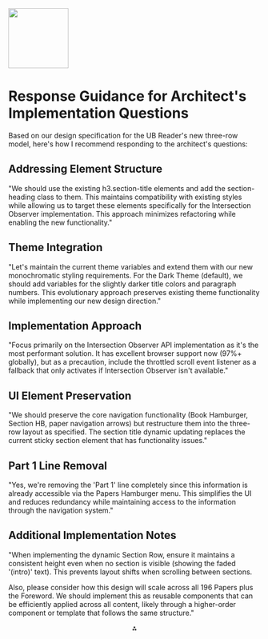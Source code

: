 <img src="https://r2cdn.perplexity.ai/pplx-full-logo-primary-dark%402x.png" class="logo" width="120"/>

# Response Guidance for Architect's Implementation Questions

Based on our design specification for the UB Reader's new three-row model, here's how I recommend responding to the architect's questions:

## Addressing Element Structure

"We should use the existing h3.section-title elements and add the section-heading class to them. This maintains compatibility with existing styles while allowing us to target these elements specifically for the Intersection Observer implementation. This approach minimizes refactoring while enabling the new functionality."

## Theme Integration

"Let's maintain the current theme variables and extend them with our new monochromatic styling requirements. For the Dark Theme (default), we should add variables for the slightly darker title colors and paragraph numbers. This evolutionary approach preserves existing theme functionality while implementing our new design direction."

## Implementation Approach

"Focus primarily on the Intersection Observer API implementation as it's the most performant solution. It has excellent browser support now (97%+ globally), but as a precaution, include the throttled scroll event listener as a fallback that only activates if Intersection Observer isn't available."

## UI Element Preservation

"We should preserve the core navigation functionality (Book Hamburger, Section HB, paper navigation arrows) but restructure them into the three-row layout as specified. The section title dynamic updating replaces the current sticky section element that has functionality issues."

## Part 1 Line Removal

"Yes, we're removing the 'Part 1' line completely since this information is already accessible via the Papers Hamburger menu. This simplifies the UI and reduces redundancy while maintaining access to the information through the navigation system."

## Additional Implementation Notes

"When implementing the dynamic Section Row, ensure it maintains a consistent height even when no section is visible (showing the faded '(intro)' text). This prevents layout shifts when scrolling between sections.

Also, please consider how this design will scale across all 196 Papers plus the Foreword. We should implement this as reusable components that can be efficiently applied across all content, likely through a higher-order component or template that follows the same structure."

<div style="text-align: center">⁂</div>

[^1]: https://ppl-ai-file-upload.s3.amazonaws.com/web/direct-files/org_9ab1d7a2-5c5a-470c-beac-ca0f23bf1fde/72153f9d-b882-4198-944c-47becb0342ef/DR-UB-Ecosystem-Monorepo_-Potential-Pitfalls-and-Impr.md

[^2]: https://ppl-ai-file-upload.s3.amazonaws.com/web/direct-files/org_9ab1d7a2-5c5a-470c-beac-ca0f23bf1fde/e98aaad2-cbee-4898-a291-611263bcab3d/PPLX-on-db-creation.md

[^3]: https://drive.google.com/file/d/1jR3KhrGkeNcnss07TnGbPsweQeOWLkge/view?usp=drivesdk

[^4]: https://drive.google.com/file/d/1p_HN187YDPzWG3xXumH_yrUTWbmSwbzJ/view?usp=drivesdk

[^5]: https://drive.google.com/file/d/1asG_8JH64zjOESQPJZgqkYqwzd1dQhSY/view?usp=drivesdk

[^6]: https://drive.google.com/file/d/1hjzCT_5LttVkVAAroNY8shVKiJeLVAXd/view?usp=drivesdk

[^7]: https://drive.google.com/file/d/1jSfi-vNJafC7I5z6q3upoMm6Nh2OYPjz/view?usp=drivesdk

[^8]: https://drive.google.com/file/d/1t75vKosBUpJyUwYDgs8QnRgxb_gtcpZ-/view?usp=drivesdk

[^9]: https://drive.google.com/file/d/10EbOBgL7GfGcB2dMK3sHeSsTfZqAgbVv/view?usp=drivesdk

[^10]: https://docs.google.com/document/d/1iHDO2xlnIw9043Vg2YfcvjMt4qVFgsWI4IxgvsM1xuQ/edit?usp=drivesdk

[^11]: https://drive.google.com/file/d/1MnSsVZ4jxzOxc9gVQO1NZi3wt3mWAxRy/view?usp=drivesdk

[^12]: https://drive.google.com/file/d/1Q611V-hcT4QvWlCHppHV_cAnr_3uzarG/view?usp=drivesdk

[^13]: https://drive.google.com/file/d/13ORWEy4DH_lHzvDUZMGrtox2Buy9nh1g/view?usp=drivesdk

[^14]: https://blog.bitsrc.io/theming-react-components-a-practical-guide-40cbe202511a

[^15]: https://wesbos.com/javascript/06-serious-practice-exercises/scroll-events-and-intersection-observer/

[^16]: https://uxdesign.cc/things-to-consider-when-designing-sticky-ui-elements-10aef22dac3d

[^17]: https://www.dhiwise.com/post/enhance-user-experience-with-react-intersection-observer

[^18]: https://www.smashingmagazine.com/2023/05/sticky-menus-ux-guidelines/

[^19]: https://developer.mozilla.org/en-US/docs/Web/API/Intersection_Observer_API

[^20]: https://drive.google.com/file/d/1-FUfnuQh-Pt12KNJvhr1aku1rwp2bGxf/view?usp=drivesdk

[^21]: https://drive.google.com/file/d/1nGMle6t7588N9vWVsADPzkSqPK68exhk/view?usp=drivesdk

[^22]: https://drive.google.com/file/d/1p_HN187YDPzWG3xXumH_yrUTWbmSwbzJ/view?usp=drivesdk

[^23]: https://drive.google.com/file/d/1PWLjiyx8cN-HRD9G2SAMACipZYspL41j/view?usp=drivesdk

[^24]: https://www.reddit.com/r/reactjs/comments/r7ro86/theming_in_large_react_apps/

[^25]: https://css-tricks.com/easy-dark-mode-and-multiple-color-themes-in-react/

[^26]: https://dev.to/serifcolakel/best-practices-for-writing-clean-react-code-with-examples-4b90

[^27]: https://dev.to/sachinchaurasiya/simple-guide-to-using-intersection-observer-api-with-reactjs-42n2

[^28]: https://stackoverflow.com/questions/65273929/what-is-the-better-practice-for-page-scroll-event-in-react-addeventlistener-v

[^29]: https://www.youtube.com/watch?v=r1auJEf9ISo

[^30]: https://www.reddit.com/r/howto/comments/11a5s3b/how_to_get_sticker_residue_off_of_the_graphic/

[^31]: https://uxmag.com/articles/ui-copy-remove-vs-delete2-banner

[^32]: https://www.linkedin.com/pulse/understanding-ui-frameworks-theming-best-practices-svx5f

[^33]: https://www.sitepoint.com/theming-tailwind-css-variables-clean-architecture/

[^34]: https://blog.bitsrc.io/theming-react-applications-with-css-variables-and-react-redux-8be0b10d829f

[^35]: https://www.telerik.com/blogs/how-to-introduce-ui-theme-react-app

[^36]: https://javascript.plainenglish.io/should-i-stop-using-scroll-listeners-aa7b0a5af97c

[^37]: https://stackoverflow.com/questions/67258084/intersectionobserver-scroll-eventlistener

[^38]: https://www.freecodecamp.org/news/infinite-scrolling-in-react/

[^39]: https://www.builder.io/blog/react-intersection-observer

[^40]: https://stackoverflow.com/questions/62843087/how-to-disable-the-sticky-header-using-css-or-js

[^41]: https://stackoverflow.com/questions/54498045/how-to-remove-sticky-class-once-div-returns-to-its-original-point

[^42]: https://www.youtube.com/watch?v=FWdlAL4Ql90

[^43]: https://news.ycombinator.com/item?id=32998091

[^44]: https://developer.chrome.com/docs/css-ui/sticky-headers

